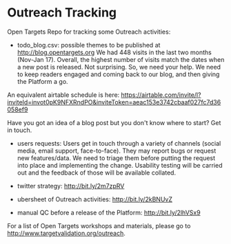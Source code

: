 # Outreach Tracking

Open Targets Repo for tracking some Outreach activities:

- todo_blog.csv: possible themes to be published at http://blog.opentargets.org
We had 448 visits in the last two months (Nov-Jan 17).
Overall, the highest number of visits match the dates when a new post is released. Not surprising.
So, we need your help. We need to keep readers engaged and coming back to our blog, and then giving the Platform a go.

An equivalent airtable schedule is here: https://airtable.com/invite/l?inviteId=invot0pK9NFXRndPO&inviteToken=aeac153e3742cbaaf027fc7d36058ef9 

Have you got an idea of a blog post but you don't know where to start? Get in touch.

- users requests:
Users get in touch through a variety of channels (social media, email support, face-to-face). They may report bugs or request new features/data. We need to triage them before putting the request into place and implementing the change. Usability testing will be carried out and the feedback of those will be available collated.

- twitter strategy:
http://bit.ly/2m7zpRV

- ubersheet of Outreach activities:
http://bit.ly/2kBNUvZ

- manual QC before a release of the Platform:
http://bit.ly/2lhVSx9

For a list of Open Targets workshops and materials, please go to http://www.targetvalidation.org/outreach.
